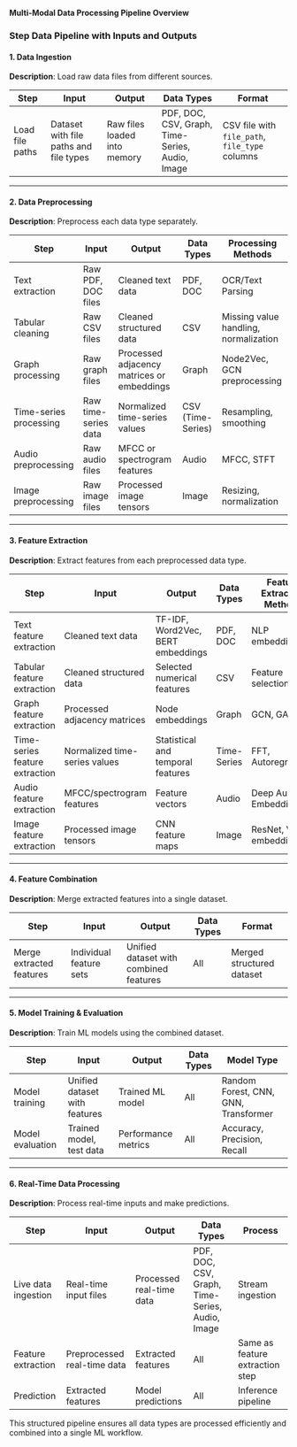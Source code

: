 **Multi-Modal Data Processing Pipeline Overview**

### **Step Data Pipeline with Inputs and Outputs**

#### **1. Data Ingestion**  
**Description**: Load raw data files from different sources.  

| Step  | Input  | Output  | Data Types  | Format  |
|-------|--------|---------|-------------|---------|
| Load file paths | Dataset with file paths and file types | Raw files loaded into memory | PDF, DOC, CSV, Graph, Time-Series, Audio, Image | CSV file with `file_path`, `file_type` columns |

---

#### **2. Data Preprocessing**  
**Description**: Preprocess each data type separately.  

| Step  | Input  | Output  | Data Types  | Processing Methods  |
|-------|--------|---------|-------------|---------------------|
| Text extraction | Raw PDF, DOC files | Cleaned text data | PDF, DOC | OCR/Text Parsing |
| Tabular cleaning | Raw CSV files | Cleaned structured data | CSV | Missing value handling, normalization |
| Graph processing | Raw graph files | Processed adjacency matrices or embeddings | Graph | Node2Vec, GCN preprocessing |
| Time-series processing | Raw time-series data | Normalized time-series values | CSV (Time-Series) | Resampling, smoothing |
| Audio preprocessing | Raw audio files | MFCC or spectrogram features | Audio | MFCC, STFT |
| Image preprocessing | Raw image files | Processed image tensors | Image | Resizing, normalization |

---

#### **3. Feature Extraction**  
**Description**: Extract features from each preprocessed data type.  

| Step  | Input  | Output  | Data Types  | Feature Extraction Methods  |
|-------|--------|---------|-------------|-----------------------------|
| Text feature extraction | Cleaned text data | TF-IDF, Word2Vec, BERT embeddings | PDF, DOC | NLP embeddings |
| Tabular feature extraction | Cleaned structured data | Selected numerical features | CSV | Feature selection |
| Graph feature extraction | Processed adjacency matrices | Node embeddings | Graph | GCN, GAT |
| Time-series feature extraction | Normalized time-series values | Statistical and temporal features | Time-Series | FFT, Autoregression |
| Audio feature extraction | MFCC/spectrogram features | Feature vectors | Audio | Deep Audio Embeddings |
| Image feature extraction | Processed image tensors | CNN feature maps | Image | ResNet, VGG embeddings |

---

#### **4. Feature Combination**  
**Description**: Merge extracted features into a single dataset.  

| Step  | Input  | Output  | Data Types  | Format  |
|-------|--------|---------|-------------|---------|
| Merge extracted features | Individual feature sets | Unified dataset with combined features | All | Merged structured dataset |

---

#### **5. Model Training & Evaluation**  
**Description**: Train ML models using the combined dataset.  

| Step  | Input  | Output  | Data Types  | Model Type  |
|-------|--------|---------|-------------|------------|
| Model training | Unified dataset with features | Trained ML model | All | Random Forest, CNN, GNN, Transformer |
| Model evaluation | Trained model, test data | Performance metrics | All | Accuracy, Precision, Recall |

---

#### **6. Real-Time Data Processing**  
**Description**: Process real-time inputs and make predictions.  

| Step  | Input  | Output  | Data Types  | Process  |
|-------|--------|---------|-------------|----------|
| Live data ingestion | Real-time input files | Processed real-time data | PDF, DOC, CSV, Graph, Time-Series, Audio, Image | Stream ingestion |
| Feature extraction | Preprocessed real-time data | Extracted features | All | Same as feature extraction step |
| Prediction | Extracted features | Model predictions | All | Inference pipeline |

This structured pipeline ensures all data types are processed efficiently and combined into a single ML workflow.

